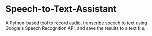 # Speech-to-Text-Assistant
A Python-based tool to record audio, transcribe speech to text using Google's Speech Recognition API, and save the results to a text file.
